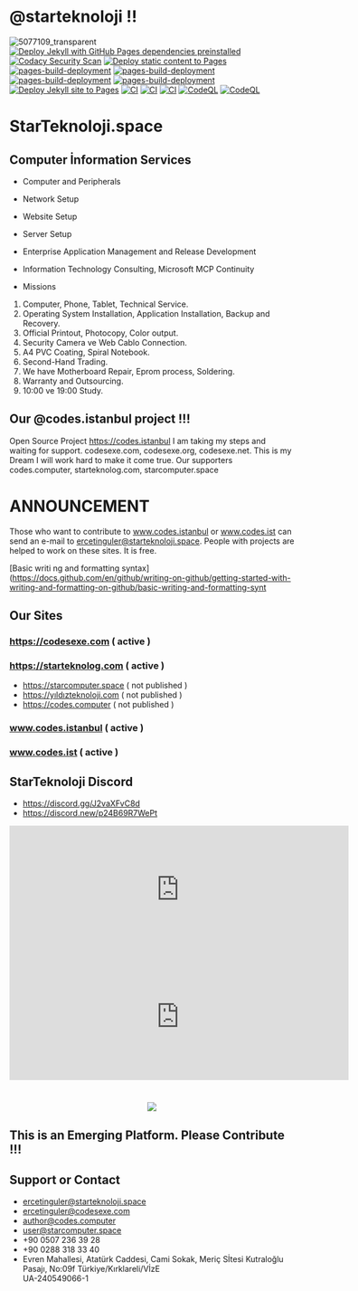 # @starteknoloji  !!
![5077109_transparent](https://user-images.githubusercontent.com/93947784/187872518-57fd90bd-6821-4e59-8dcb-6f2ecebcb906.png)
[![Deploy Jekyll with GitHub Pages dependencies preinstalled](https://github.com/StarTeknoloji/Web-Sitesi/actions/workflows/jekyll-gh-pages.yml/badge.svg)](https://github.com/StarTeknoloji/Web-Sitesi/actions/workflows/jekyll-gh-pages.yml)
[![Codacy Security Scan](https://github.com/StarTeknoloji/Web-Sitesi/actions/workflows/codacy.yml/badge.svg)](https://github.com/StarTeknoloji/Web-Sitesi/actions/workflows/codacy.yml)
[![Deploy static content to Pages](https://github.com/StarTeknoloji/Web-Sitesi/actions/workflows/static.yml/badge.svg)](https://github.com/StarTeknoloji/Web-Sitesi/actions/workflows/static.yml)
[![pages-build-deployment](https://github.com/StarTeknoloji/Web-Sitesi/actions/workflows/pages/pages-build-deployment/badge.svg?branch=Codes-Exe-patch-5)](https://github.com/StarTeknoloji/Web-Sitesi/actions/workflows/pages/pages-build-deployment)
[![pages-build-deployment](https://github.com/StarTeknoloji/Web-Sitesi/actions/workflows/pages/pages-build-deployment/badge.svg?branch=gh-pages)](https://github.com/StarTeknoloji/Web-Sitesi/actions/workflows/pages/pages-build-deployment)
[![pages-build-deployment](https://github.com/StarTeknoloji/Web-Sitesi/actions/workflows/pages/pages-build-deployment/badge.svg)](https://github.com/StarTeknoloji/Web-Sitesi/actions/workflows/pages/pages-build-deployment)
[![pages-build-deployment](https://github.com/StarTeknoloji/Web-Sitesi/actions/workflows/pages/pages-build-deployment/badge.svg?branch=er%C3%A7etin)](https://github.com/StarTeknoloji/Web-Sitesi/actions/workflows/pages/pages-build-deployment)
[![Deploy Jekyll site to Pages](https://github.com/StarTeknoloji/Web-Sitesi/actions/workflows/jekyll.yml/badge.svg)](https://github.com/StarTeknoloji/Web-Sitesi/actions/workflows/jekyll.yml)
[![CI](https://github.com/StarTeknoloji/Web-Sitesi/actions/workflows/main.yml/badge.svg)](https://github.com/StarTeknoloji/Web-Sitesi/actions/workflows/main.yml)
[![CI](https://github.com/StarTeknoloji/Web-Sitesi/actions/workflows/starteknoloji.yml/badge.svg)](https://github.com/StarTeknoloji/Web-Sitesi/actions/workflows/starteknoloji.yml)
[![CI](https://github.com/StarTeknoloji/Web-Sitesi/actions/workflows/blank.yml/badge.svg)](https://github.com/StarTeknoloji/Web-Sitesi/actions/workflows/blank.yml)
[![CodeQL](https://github.com/StarTeknoloji/Web-Sitesi/actions/workflows/codeql-analysis.yml/badge.svg)](https://github.com/StarTeknoloji/Web-Sitesi/actions/workflows/codeql-analysis.yml)
[![CodeQL](https://github.com/StarTeknoloji/Web-Sitesi/actions/workflows/codeql.yml/badge.svg)](https://github.com/StarTeknoloji/Web-Sitesi/actions/workflows/codeql.yml)
# StarTeknoloji.space
## Computer İnformation Services     
-  Computer and Peripherals
-  Network Setup
-  Website Setup 
-  Server Setup
-  Enterprise Application Management and Release Development             
-  Information Technology Consulting, Microsoft MCP Continuity



 


    
- Missions    
1. Computer, Phone, Tablet, Technical Service.
2. Operating System Installation, Application Installation, Backup and Recovery.
3. Official Printout, Photocopy, Color output. 
4. Security Camera ve Web Cablo  Connection.
5. A4 PVC Coating, Spiral Notebook.
6. Second-Hand Trading.
7. We have Motherboard Repair, Eprom process, Soldering.
8. Warranty and Outsourcing.
9. 10:00 ve 19:00 Study.

## Our @codes.istanbul project !!!
Open Source Project https://codes.istanbul I am taking my steps and waiting for support. codesexe.com, codesexe.org, codesexe.net. This is my Dream I will work hard to make it come true.
Our supporters codes.computer, starteknolog.com, starcomputer.space

# ANNOUNCEMENT
Those who want to contribute to www.codes.istanbul or www.codes.ist can send an e-mail to ercetinguler@starteknoloji.space. People with projects are helped to work on these sites. It is free.
  
[Basic writi  ng and formatting syntax](https://docs.github.com/en/github/writing-on-github/getting-started-with-writing-and-formatting-on-github/basic-writing-and-formatting-synt                   
## Our Sites 
### https://codesexe.com          ( active )
### https://starteknolog.com      ( active )
- https://starcomputer.space   ( not published )
- https://yıldızteknoloji.com  ( not published )
- https://codes.computer       ( not published )
### www.codes.istanbul            ( active )
### www.codes.ist                 ( active )

## StarTeknoloji Discord
- https://discord.gg/J2vaXFvC8d
- https://discord.new/p24B69R7WePt

<iframe src="https://github.com/sponsors/StarTeknoloji/card" title="Sponsor StarTeknoloji" height="225" width="600" style="border: 0;"></iframe>

<iframe src="https://github.com/sponsors/Codes-Exe/card" title="Sponsor Codes-Exe" height="225" width="600" style="border: 0;"></iframe>

<h1 align="center"><img src="https://placekitten.com/300/150"/></h1>

## This is an Emerging Platform. Please Contribute !!!


## Support or Contact
- ercetinguler@starteknoloji.space    
- ercetinguler@codesexe.com
- author@codes.computer
- user@starcomputer.space
- +90 0507 236 39 28    
- +90 0288 318 33 40 
- Evren Mahallesi, Atatürk Caddesi, Cami Sokak, Meriç Sİtesi Kutraloğlu Pasajı, No:09f Türkiye/Kırklareli/VİzE     
UA-240549066-1
